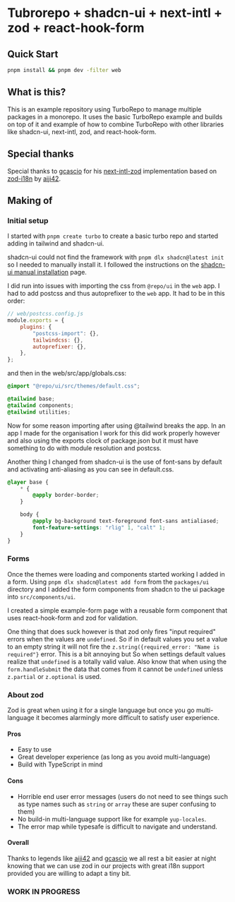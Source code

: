 # Tubrorepo + shadcn-ui + next-intl + zod + react-hook-form

## Quick Start

```bash
pnpm install && pnpm dev -filter web
```

## What is this?

This is an example repository using TurboRepo to manage multiple packages in a monorepo. It uses the basic TurboRepo
example and builds on top of it and example of how to combine TurboRepo with other libraries like shadcn-ui, next-intl,
zod, and react-hook-form.

## Special thanks

Special thanks to [gcascio](https://github.com/gcascio) for
his [next-intl-zod](https://github.com/gcascio/next-intl-zod) implementation based
on [zod-i18n](https://github.com/aiji42/zod-i18n) by [aiji42](https://github.com/aiji42).

## Making of

### Initial setup

I started with `pnpm create turbo` to create a basic turbo repo and started adding in tailwind and shadcn-ui.

shadcn-ui could not find the framework with `pnpm dlx shadcn@latest init` so I needed to manually install it.
I followed the instructions on the [shadcn-ui manual installation](https://ui.shadcn.com/docs/installation/manual) page.

I did run into issues with importing the css from `@repo/ui` in the `web` app. I had to add postcss and thus
autoprefixer to the `web` app.
It had to be in this order:

```js
// web/postcss.config.js
module.exports = {
    plugins: {
        "postcss-import": {},
        tailwindcss: {},
        autoprefixer: {},
    },
};
```

and then in the web/src/app/globals.css:

```css
@import "@repo/ui/src/themes/default.css";

@tailwind base;
@tailwind components;
@tailwind utilities;
```

Now for some reason importing after using @tailwind breaks the app. In an app I made for the organisation I work for
this did work properly however and also using the exports clock of package.json but it must have something to do with
module resolution and postcss.

Another thing I changed from shadcn-ui is the use of font-sans by default and activating anti-aliasing as you can see in
default.css.

```css
@layer base {
    * {
        @apply border-border;
    }

    body {
        @apply bg-background text-foreground font-sans antialiased;
        font-feature-settings: "rlig" 1, "calt" 1;
    }
}
```

### Forms

Once the themes were loading and components started working I added in a form.
Using `pnpm dlx shadcn@latest add form` from the `packages/ui` directory and I added the form components from shadcn to
the ui package into `src/components/ui`.

I created a simple example-form page with a reusable form component that uses react-hook-form and zod for validation.

One thing that does suck however is that zod only fires "input required" errors when the values are `undefined`.
So if in default values you set a value to an empty string it will not fire the
`z.string({required_error: "Name is required"}` error. This is a bit annoying but
So when settings default values realize that `undefined` is a totally valid value. Also know that when using the
`form.handleSubmit` the data that comes from it cannot be `undefined` unless `z.partial` or `z.optional` is used.

### About zod

Zod is great when using it for a single language but once you go multi-language it becomes alarmingly more difficult to
satisfy user experience.

#### Pros

- Easy to use
- Great developer experience (as long as you avoid multi-language)
- Build with TypeScript in mind

#### Cons

- Horrible end user error messages (users do not need to see things such as type names such as `string` or `array` these
  are super confusing to them)
- No build-in multi-language support like for example `yup-locales`.
- The error map while typesafe is difficult to navigate and understand.

#### Overall

Thanks to legends like [aiji42](https://github.com/aiji42) and [gcascio](https://github/gcascio) we all rest a bit
easier at night knowing that we can use zod in our projects with great i18n support provided you are willing to adapt a
tiny bit.

### WORK IN PROGRESS